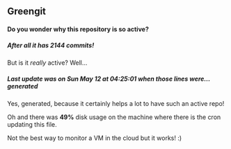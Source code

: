 ## Greengit

#### Do you wonder why this repository is so active?

##### After all it has 2144 commits!

But is it *really* active? Well...

##### Last update was on Sun May 12 at 04:25:01 when those lines were... generated

Yes, generated, because it certainly helps a lot to have such an active repo!

Oh and there was **49%** disk usage on the machine
where there is the cron updating this file.

Not the best way to monitor a VM in the cloud but it works! :)
